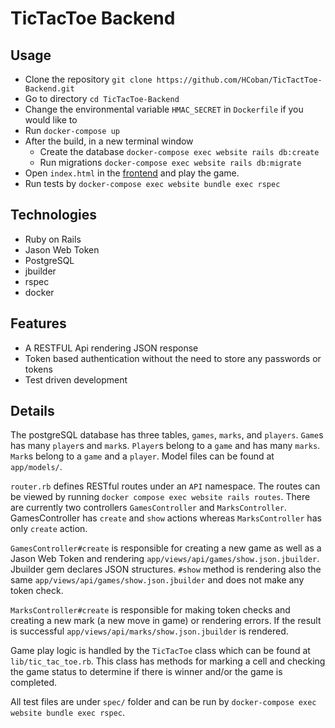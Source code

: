 # TicTacToe Backend

## Usage

- Clone the repository `git clone https://github.com/HCoban/TicTactToe-Backend.git`
- Go to directory `cd TicTacToe-Backend`
- Change the environmental variable `HMAC_SECRET` in `Dockerfile` if you would like to
- Run `docker-compose up`
- After the build, in a new terminal window
  - Create the database `docker-compose exec website rails db:create`
  - Run migrations `docker-compose exec website rails db:migrate`
- Open `index.html` in the [frontend](https://github.com/HCoban/TicTactToe-Frontend) and play the game.
- Run tests by `docker-compose exec website bundle exec rspec`

## Technologies

- Ruby on Rails
- Jason Web Token
- PostgreSQL
- jbuilder
- rspec
- docker

## Features

- A RESTFUL Api rendering JSON response
- Token based authentication without the need to store any passwords or tokens
- Test driven development

## Details

The postgreSQL database has three tables, `games`, `marks`, and `players`. `Game`s has many `player`s and `mark`s. `Player`s belong to a `game` and has many `marks`. `Mark`s belong to a `game` and a `player`. Model files can be found at `app/models/`.

`router.rb` defines RESTful routes under an `API` namespace. The routes can be viewed by running `docker compose exec website rails routes`. There are currently two controllers `GamesController` and `MarksController`. GamesController has `create` and `show` actions whereas `MarksController` has only `create` action.

`GamesController#create` is responsible for creating a new game as well as a Jason Web Token and rendering `app/views/api/games/show.json.jbuilder`. Jbuilder gem declares JSON structures. `#show` method is rendering also the same `app/views/api/games/show.json.jbuilder` and does not make any token check.

`MarksController#create` is responsible for making token checks and creating a new mark (a new move in game) or rendering errors. If the result is successful `app/views/api/marks/show.json.jbuilder` is rendered.

Game play logic is handled by the `TicTacToe` class which can be found at `lib/tic_tac_toe.rb`. This class has methods for marking a cell and checking the game status to determine if there is winner and/or the game is completed.

All test files are under `spec/` folder and can be run by `docker-compose exec website bundle exec rspec`.